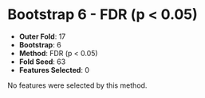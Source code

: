 # Bootstrap 6 - FDR (p < 0.05)

- **Outer Fold**: 17
- **Bootstrap**: 6
- **Method**: FDR (p < 0.05)
- **Fold Seed**: 63
- **Features Selected**: 0

No features were selected by this method.
